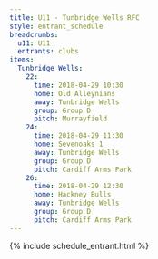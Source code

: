 ```yaml
---
title: U11 - Tunbridge Wells RFC
style: entrant_schedule
breadcrumbs:
  u11: U11
  entrants: clubs
items:
  Tunbridge Wells:
    22:
      time: 2018-04-29 10:30
      home: Old Alleynians
      away: Tunbridge Wells
      group: Group D
      pitch: Murrayfield
    24:
      time: 2018-04-29 11:30
      home: Sevenoaks 1
      away: Tunbridge Wells
      group: Group D
      pitch: Cardiff Arms Park
    26:
      time: 2018-04-29 12:30
      home: Hackney Bulls
      away: Tunbridge Wells
      group: Group D
      pitch: Cardiff Arms Park
---
```


{% include schedule_entrant.html %}
